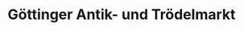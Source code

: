 ---
title: "Göttinger Antik- und Trödelmarkt"
url: /goettingen/goettinger-antik-und-troedelmarkt/
shop: Möbel
---